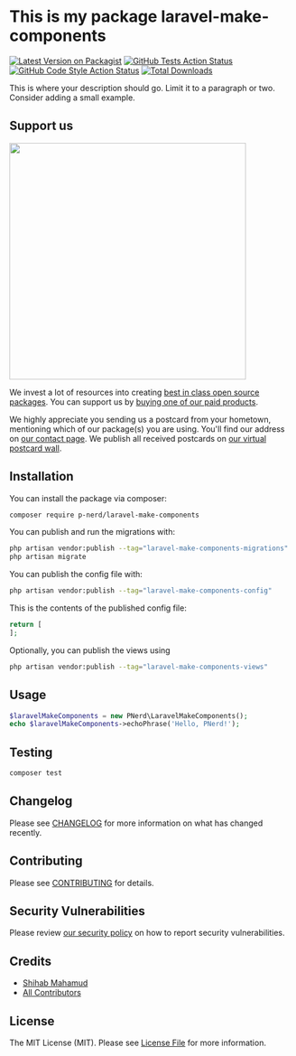 # This is my package laravel-make-components

[![Latest Version on Packagist](https://img.shields.io/packagist/v/p-nerd/laravel-make-components.svg?style=flat-square)](https://packagist.org/packages/p-nerd/laravel-make-components)
[![GitHub Tests Action Status](https://img.shields.io/github/actions/workflow/status/p-nerd/laravel-make-components/run-tests.yml?branch=main&label=tests&style=flat-square)](https://github.com/p-nerd/laravel-make-components/actions?query=workflow%3Arun-tests+branch%3Amain)
[![GitHub Code Style Action Status](https://img.shields.io/github/actions/workflow/status/p-nerd/laravel-make-components/fix-php-code-style-issues.yml?branch=main&label=code%20style&style=flat-square)](https://github.com/p-nerd/laravel-make-components/actions?query=workflow%3A"Fix+PHP+code+style+issues"+branch%3Amain)
[![Total Downloads](https://img.shields.io/packagist/dt/p-nerd/laravel-make-components.svg?style=flat-square)](https://packagist.org/packages/p-nerd/laravel-make-components)

This is where your description should go. Limit it to a paragraph or two. Consider adding a small example.

## Support us

[<img src="https://github-ads.s3.eu-central-1.amazonaws.com/laravel-make-components.jpg?t=1" width="419px" />](https://spatie.be/github-ad-click/laravel-make-components)

We invest a lot of resources into creating [best in class open source packages](https://spatie.be/open-source). You can support us by [buying one of our paid products](https://spatie.be/open-source/support-us).

We highly appreciate you sending us a postcard from your hometown, mentioning which of our package(s) you are using. You'll find our address on [our contact page](https://spatie.be/about-us). We publish all received postcards on [our virtual postcard wall](https://spatie.be/open-source/postcards).

## Installation

You can install the package via composer:

```bash
composer require p-nerd/laravel-make-components
```

You can publish and run the migrations with:

```bash
php artisan vendor:publish --tag="laravel-make-components-migrations"
php artisan migrate
```

You can publish the config file with:

```bash
php artisan vendor:publish --tag="laravel-make-components-config"
```

This is the contents of the published config file:

```php
return [
];
```

Optionally, you can publish the views using

```bash
php artisan vendor:publish --tag="laravel-make-components-views"
```

## Usage

```php
$laravelMakeComponents = new PNerd\LaravelMakeComponents();
echo $laravelMakeComponents->echoPhrase('Hello, PNerd!');
```

## Testing

```bash
composer test
```

## Changelog

Please see [CHANGELOG](CHANGELOG.md) for more information on what has changed recently.

## Contributing

Please see [CONTRIBUTING](CONTRIBUTING.md) for details.

## Security Vulnerabilities

Please review [our security policy](../../security/policy) on how to report security vulnerabilities.

## Credits

- [Shihab Mahamud](https://github.com/p-nerd)
- [All Contributors](../../contributors)

## License

The MIT License (MIT). Please see [License File](LICENSE.md) for more information.
